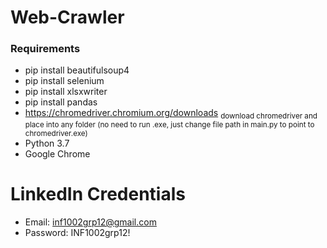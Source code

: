 # Web-Crawler
### Requirements
- pip install beautifulsoup4
- pip install selenium
- pip install xlsxwriter
- pip install pandas
- https://chromedriver.chromium.org/downloads
<sub> download chromedriver and place into any folder (no need to run .exe, just change file path in main.py to point to chromedriver.exe) </sub>
- Python 3.7
- Google Chrome

# LinkedIn Credentials
- Email: inf1002grp12@gmail.com
- Password: INF1002grp12!

